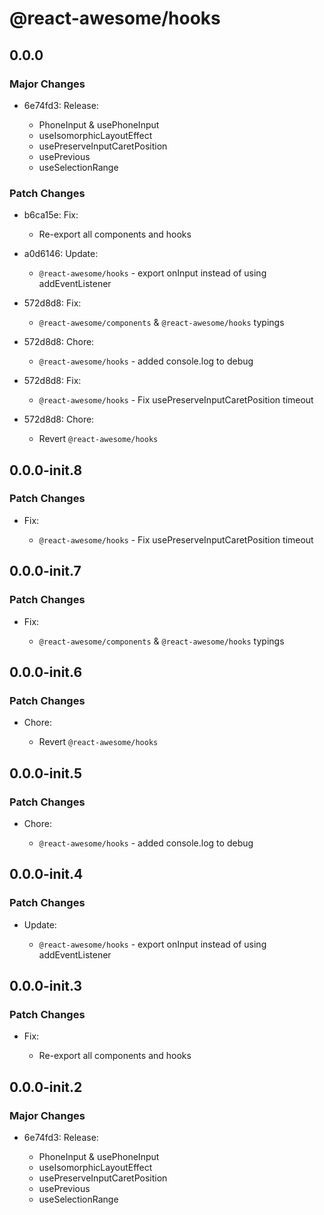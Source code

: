 # @react-awesome/hooks

## 0.0.0

### Major Changes

- 6e74fd3: Release:

  - PhoneInput & usePhoneInput
  - useIsomorphicLayoutEffect
  - usePreserveInputCaretPosition
  - usePrevious
  - useSelectionRange

### Patch Changes

- b6ca15e: Fix:

  - Re-export all components and hooks

- a0d6146: Update:

  - `@react-awesome/hooks` - export onInput instead of using addEventListener

- 572d8d8: Fix:

  - `@react-awesome/components` & `@react-awesome/hooks` typings

- 572d8d8: Chore:

  - `@react-awesome/hooks` - added console.log to debug

- 572d8d8: Fix:

  - `@react-awesome/hooks` - Fix usePreserveInputCaretPosition timeout

- 572d8d8: Chore:

  - Revert `@react-awesome/hooks`

## 0.0.0-init.8

### Patch Changes

- Fix:

  - `@react-awesome/hooks` - Fix usePreserveInputCaretPosition timeout

## 0.0.0-init.7

### Patch Changes

- Fix:

  - `@react-awesome/components` & `@react-awesome/hooks` typings

## 0.0.0-init.6

### Patch Changes

- Chore:

  - Revert `@react-awesome/hooks`

## 0.0.0-init.5

### Patch Changes

- Chore:

  - `@react-awesome/hooks` - added console.log to debug

## 0.0.0-init.4

### Patch Changes

- Update:

  - `@react-awesome/hooks` - export onInput instead of using addEventListener

## 0.0.0-init.3

### Patch Changes

- Fix:

  - Re-export all components and hooks

## 0.0.0-init.2

### Major Changes

- 6e74fd3: Release:

  - PhoneInput & usePhoneInput
  - useIsomorphicLayoutEffect
  - usePreserveInputCaretPosition
  - usePrevious
  - useSelectionRange
